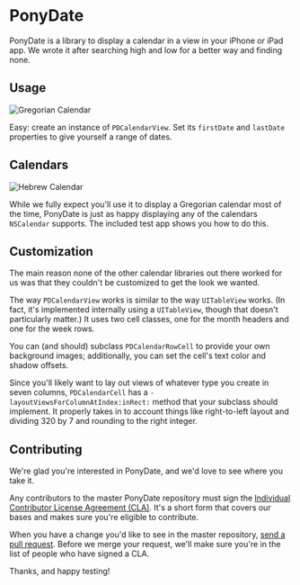 # PonyDate

PonyDate is a library to display a calendar in a view in your iPhone or iPad app. We wrote it after searching high and low for a better way and finding none.

## Usage
![Gregorian Calendar](https://github.com/square/objc-PonyDate/raw/master/Documentation/gregorian.png)

Easy: create an instance of `PDCalendarView`. Set its `firstDate` and `lastDate` properties to give yourself a range of dates.

## Calendars
![Hebrew Calendar](https://github.com/square/objc-PonyDate/raw/master/Documentation/hebrew.png)

While we fully expect you'll use it to display a Gregorian calendar most of the time, PonyDate is just as happy displaying any of the calendars `NSCalendar` supports. The included test app shows you how to do this.

## Customization

The main reason none of the other calendar libraries out there worked for us was that they couldn't be customized to get the look we wanted.

The way `PDCalendarView` works is similar to the way `UITableView` works. (In fact, it's implemented internally using a `UITableView`, though that doesn't particularly matter.) It uses two cell classes, one for the month headers and one for the week rows.

You can (and should) subclass `PDCalendarRowCell` to provide your own background images; additionally, you can set the cell's text color and shadow offsets.

Since you'll likely want to lay out views of whatever type you create in seven columns, `PDCalendarCell` has a `-layoutViewsForColumnAtIndex:inRect:` method that your subclass should implement. It properly takes in to account things like right-to-left layout and dividing 320 by 7 and rounding to the right integer.

## Contributing

We're glad you're interested in PonyDate, and we'd love to see where you take it.

Any contributors to the master PonyDate repository must sign the [Individual Contributor License Agreement (CLA)](https://spreadsheets.google.com/spreadsheet/viewform?formkey=dDViT2xzUHAwRkI3X3k5Z0lQM091OGc6MQ&ndplr=1). It's a short form that covers our bases and makes sure you're eligible to contribute.

When you have a change you'd like to see in the master repository, [send a pull request](https://github.com/square/objc-PonyDate/pulls). Before we merge your request, we'll make sure you're in the list of people who have signed a CLA.

Thanks, and happy testing!